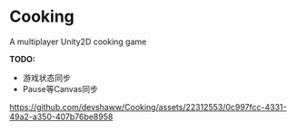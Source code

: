 # Cooking
A multiplayer Unity2D cooking game

**TODO:**
* 游戏状态同步
* Pause等Canvas同步


https://github.com/devshaww/Cooking/assets/22312553/0c997fcc-4331-49a2-a350-407b76be8958


